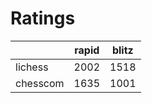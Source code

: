 # Ratings

|          | rapid | blitz |
|----------|-------|-------|
| lichess  | 2002 | 1518 |
| chesscom | 1635 | 1001 |
